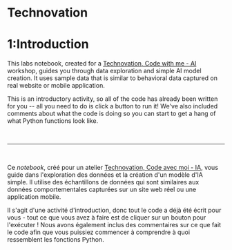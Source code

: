 # Technovation

# **1:Introduction**

This labs notebook, created for a [Technovation, Code with me - AI](https://www.technovationmontreal.com/artificial-intelligence/en) workshop, guides you through data exploration and simple AI model creation. It uses sample data that is similar to behavioral data captured on real website or mobile application.

This is an introductory activity, so all of the code has already been written for you -- all you need to do is click a button to run it! We've also included comments about what the code is doing so you can start to get a hang of what Python functions look like.

</br>

---

</br>



Ce *notebook*, créé pour un atelier [Technovation, Code avec moi - IA](https://www.technovationmontreal.com/intelligence-artificielle), vous guide dans l'exploration des données et la création d'un modèle d'IA simple. Il utilise des échantillons de données qui sont similaires aux données comportementales capturées sur un site web réel ou une application mobile.

Il s'agit d'une activité d'introduction, donc tout le code a déjà été écrit pour vous - tout ce que vous avez à faire est de cliquer sur un bouton pour l'exécuter ! Nous avons également inclus des commentaires sur ce que fait le code afin que vous puissiez commencer à comprendre à quoi ressemblent les fonctions Python.
